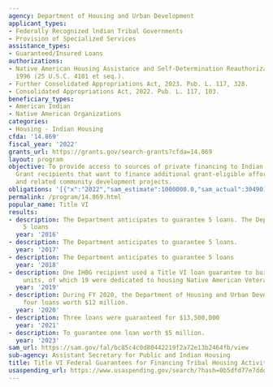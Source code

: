 ```yaml
---
agency: Department of Housing and Urban Development
applicant_types:
- Federally Recognized lndian Tribal Governments
- Provision of Specialized Services
assistance_types:
- Guaranteed/Insured Loans
authorizations:
- Native American Housing Assistance and Self-Determination Reauthorization Act (NAHASDA)  of
  1996 (25 U.S.C. 4101 et seq.).
- Further Consolidated Appropriations Act, 2023. Pub. L. 117, 328.
- Consolidated Appropriations Act, 2022. Pub. L. 117, 103.
beneficiary_types:
- American Indian
- Native American Organizations
categories:
- Housing - Indian Housing
cfda: '14.869'
fiscal_year: '2022'
grants_url: https://grants.gov/search-grants?cfda=14.869
layout: program
objective: To provide access to sources of private financing to Indian Housing Block
  Grant recipients that want to finance additional grant-eligible affordable housing
  and related community development projects.
obligations: '[{"x":"2022","sam_estimate":1000000.0,"sam_actual":304901.0,"usa_spending_actual":0.0},{"x":"2023","sam_estimate":1000000.0,"sam_actual":0.0,"usa_spending_actual":0.0},{"x":"2024","sam_estimate":1000000.0,"sam_actual":0.0,"usa_spending_actual":0.0}]'
permalink: /program/14.869.html
popular_name: Title VI
results:
- description: The Department anticipates to guarantee 5 loans. The Department guaranteed
    5 loans
  year: '2016'
- description: The Department anticipates to guarantee 5 loans.
  year: '2017'
- description: The Department anticipates to guarantee 5 loans
  year: '2018'
- description: One IHBG recipient used a Title VI loan guarantee to build 50 rental
    units, of which 19 were dedicated to housing Native American Veterans.
  year: '2019'
- description: During FY 2020, the Department of Housing and Urban Development guaranteed
    four loans worth $12 million.
  year: '2020'
- description: Three loans were guaranteed for $13,500,000
  year: '2021'
- description: To guarantee one loan worth $5 million.
  year: '2023'
sam_url: https://sam.gov/fal/bc85c4c0d80442219f2a72e13b2464fb/view
sub-agency: Assistant Secretary for Public and Indian Housing
title: Title VI Federal Guarantees for Financing Tribal Housing Activities
usaspending_url: https://www.usaspending.gov/search/?hash=0b5dfd77e7dddbc6d942b890a77abab2
---
```

